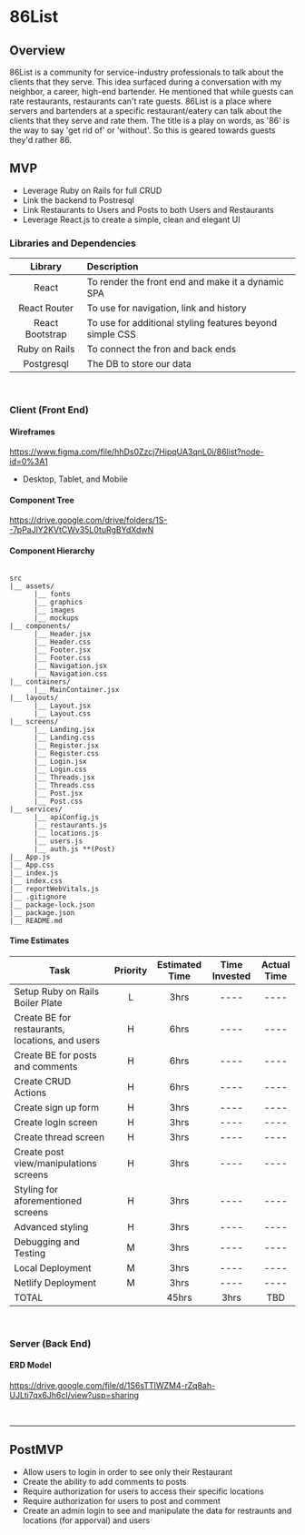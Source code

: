 # 86List

## Overview

86List is a community for service-industry professionals to talk about the clients that they serve. This idea surfaced during a conversation with my neighbor, a career, high-end bartender. He mentioned that while guests can rate restaurants, restaurants can't rate guests. 86List is a place where servers and bartenders at a specific restaurant/eatery can talk about the clients that they serve and rate them. The title is a play on words, as '86' is the way to say 'get rid of' or 'without'. So this is geared towards guests they'd rather 86.

## MVP

- Leverage Ruby on Rails for full CRUD
- Link the backend to Postresql
- Link Restaurants to Users and Posts to both Users and Restaurants
- Leverage React.js to create a simple, clean and elegant UI


### Libraries and Dependencies

|     Library     | Description                                              |
| :-------------: | :------------------------------------------------------- |
|      React      | To render the front end and make it a dynamic SPA        |
|  React Router   | To use for navigation, link and history                  |
| React Bootstrap | To use for additional styling features beyond simple CSS |
|  Ruby on Rails  | To connect the fron and back ends                        |
|   Postgresql    | The DB to store our data                                 |

<br>

### Client (Front End)

#### Wireframes

https://www.figma.com/file/hhDs0Zzcj7HipqUA3qnL0i/86list?node-id=0%3A1

- Desktop, Tablet, and Mobile

#### Component Tree

https://drive.google.com/drive/folders/1S--7pPaJlY2KVtCWv35L0tuRgBYdXdwN

#### Component Hierarchy

```

src
|__ assets/
      |__ fonts
      |__ graphics
      |__ images
      |__ mockups
|__ components/
      |__ Header.jsx
      |__ Header.css
      |__ Footer.jsx
      |__ Footer.css
      |__ Navigation.jsx
      |__ Navigation.css
|__ containers/
      |__ MainContainer.jsx
|__ layouts/
      |__ Layout.jsx
      |__ Layout.css
|__ screens/
      |__ Landing.jsx
      |__ Landing.css
      |__ Register.jsx
      |__ Register.css
      |__ Login.jsx
      |__ Login.css
      |__ Threads.jsx
      |__ Threads.css
      |__ Post.jsx
      |__ Post.css
|__ services/
      |__ apiConfig.js
      |__ restaurants.js
      |__ locations.js
      |__ users.js
      |__ auth.js **(Post)
|__ App.js
|__ App.css
|__ index.js
|__ index.css
|__ reportWebVitals.js
|__ .gitignore
|__ package-lock.json
|__ package.json
|__ README.md

```

#### Time Estimates

| Task                                            | Priority | Estimated Time | Time Invested | Actual Time |
| ----------------------------------------------- | :------: | :------------: | :-----------: | :---------: |
| Setup Ruby on Rails Boiler Plate                |    L     |      3hrs      |     ----      |    ----     |
| Create BE for restaurants, locations, and users |    H     |      6hrs      |     ----      |    ----     |
| Create BE for posts and comments                |    H     |      6hrs      |     ----      |    ----     |
| Create CRUD Actions                             |    H     |      6hrs      |     ----      |    ----     |
| Create sign up form                             |    H     |      3hrs      |     ----      |    ----     |
| Create login screen                             |    H     |      3hrs      |     ----      |    ----     |
| Create thread screen                            |    H     |      3hrs      |     ----      |    ----     |
| Create post view/manipulations screens          |    H     |      3hrs      |     ----      |    ----     |
| Styling for aforementioned screens              |    H     |      3hrs      |     ----      |    ----     |
| Advanced styling                                |    H     |      3hrs      |     ----      |    ----     |
| Debugging and Testing                           |    M     |      3hrs      |     ----      |    ----     |
| Local Deployment                                |    M     |      3hrs      |     ----      |    ----     |
| Netlify Deployment                              |    M     |      3hrs      |     ----      |    ----     |
| TOTAL                                           |          |     45hrs      |     3hrs      |     TBD     |

<br>

### Server (Back End)

#### ERD Model

https://drive.google.com/file/d/1S6sTTIWZM4-rZq8ah-UJLti7qx6Jh6cl/view?usp=sharing

<br>

---

## PostMVP

- Allow users to login in order to see only their Restaurant
- Create the ability to add comments to posts
- Require authorization for users to access their specific locations
- Require authorization for users to post and comment
- Create an admin login to see and manipulate the data for restraunts and locations (for apporval) and users

<!-- ## Code Showcase -->

<!-- ## Code Issues & Resolutions -->
